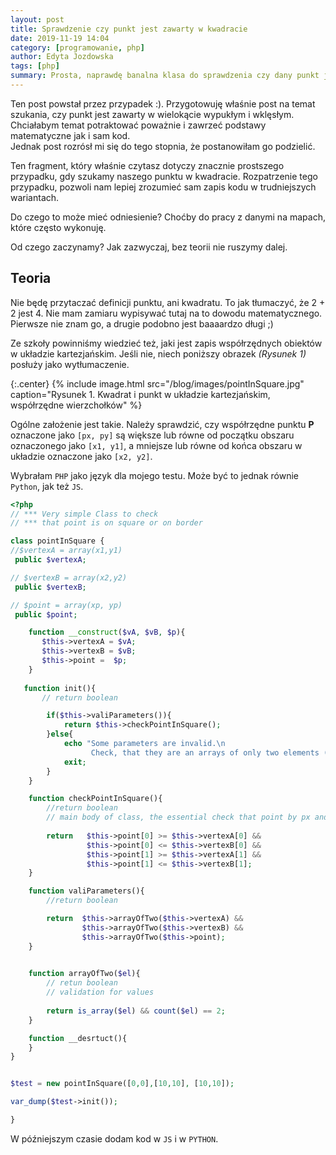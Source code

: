 ```yaml
---
layout: post
title: Sprawdzenie czy punkt jest zawarty w kwadracie
date: 2019-11-19 14:04
category: [programowanie, php]
author: Edyta Jozdowska
tags: [php]
summary: Prosta, naprawdę banalna klasa do sprawdzenia czy dany punkt jest w kwadracie.
---
```


Ten post powstał przez przypadek :). Przygotowuję właśnie post na temat szukania, czy punkt jest zawarty w wielokącie wypukłym i wklęsłym. Chciałabym temat potraktować poważnie i zawrzeć podstawy matematyczne jak i sam kod.  
Jednak post rozrósł mi się do tego stopnia, że postanowiłam go podzielić.

Ten fragment, który właśnie czytasz dotyczy znacznie prostszego przypadku, gdy szukamy naszego punktu w kwadracie. Rozpatrzenie tego przypadku, pozwoli nam lepiej zrozumieć sam zapis kodu w trudniejszych wariantach.

Do czego to może mieć odniesienie? Choćby do pracy z danymi na mapach, które często wykonuję. 

Od czego zaczynamy? Jak zazwyczaj, bez teorii nie ruszymy dalej.

## Teoria
Nie będę przytaczać definicji punktu, ani kwadratu. To jak tłumaczyć, że 2 + 2 jest 4. Nie mam zamiaru wypisywać tutaj na to dowodu matematycznego. 
Pierwsze nie znam go, a drugie podobno jest baaaardzo długi ;)

Ze szkoły powinniśmy wiedzieć też, jaki jest zapis współrzędnych obiektów w układzie kartezjańskim. Jeśli nie, niech poniższy obrazek *(Rysunek 1)* posłuży jako wytłumaczenie.  

{:.center}
{%
    include image.html 
    src="/blog/images/pointInSquare.jpg" 
    caption="Rysunek 1. Kwadrat i punkt w układzie kartezjańskim, współrzędne wierzchołków"
%}

Ogólne założenie jest takie. Należy sprawdzić, czy współrzędne punktu **P** oznaczone jako `[px, py]` są większe lub równe od początku obszaru oznaczonego jako `[x1, y1]`, a mniejsze lub równe od końca obszaru w układzie oznaczone jako `[x2, y2]`. 

Wybrałam `PHP` jako język dla mojego testu.
Może być to jednak równie `Python`, jak też `JS`. 

```php
<?php
// *** Very simple Class to check 
// *** that point is on square or on border

class pointInSquare { 
//$vertexA = array(x1,y1)
 public $vertexA;

// $vertexB = array(x2,y2)
 public $vertexB;

// $point = array(xp, yp)
 public $point;

    function __construct($vA, $vB, $p){
       $this->vertexA = $vA;
       $this->vertexB = $vB;
       $this->point =  $p;
    }
    
   function init(){  
       // return boolean

        if($this->valiParameters()){
            return $this->checkPointInSquare();
        }else{
            echo "Some parameters are invalid.\n
                  Check, that they are an arrays of only two elements (x,y) values";
            exit;
        }
    }       

    function checkPointInSquare(){
        //return boolean
        // main body of class, the essential check that point by px and py is in square
    
        return   $this->point[0] >= $this->vertexA[0] &&
                 $this->point[0] <= $this->vertexB[0] &&
                 $this->point[1] >= $this->vertexA[1] &&
                 $this->point[1] <= $this->vertexB[1];
    }

    function valiParameters(){    
        //return boolean

        return  $this->arrayOfTwo($this->vertexA) && 
                $this->arrayOfTwo($this->vertexB) && 
                $this->arrayOfTwo($this->point);
    }

    
    function arrayOfTwo($el){
        // retun boolean
        // validation for values
        
        return is_array($el) && count($el) == 2;
    }

    function __desrtuct(){
    }
}


$test = new pointInSquare([0,0],[10,10], [10,10]);

var_dump($test->init());

}
```

W późniejszym czasie dodam kod w `JS` i w `PYTHON`.
